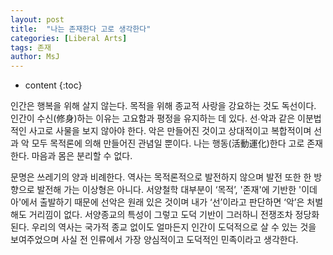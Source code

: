 ```yaml
---
layout: post
title:  "나는 존재한다 고로 생각한다"
categories: [Liberal Arts]
tags: 존재
author: MsJ
---
```


* content
{:toc}

인간은 행복을 위해 살지 않는다. 목적을 위해 종교적 사랑을 강요하는 것도 독선이다. 인간이 수신(修身)하는 이유는 고요함과 평정을 유지하는 데 있다. 선∙악과 같은 이분법적인 사고로 사물을 보지 않아야 한다. 악은 만들어진 것이고 상대적이고 복합적이며 선과 악 모두 목적론에 의해 만들어진 관념일 뿐이다. 나는 행동(活動運化)한다 고로 존재한다. 마음과 몸은 분리할 수 없다.

문명은 쓰레기의 양과 비례한다. 역사는 목적론적으로 발전하지 않으며 발전 또한 한 방향으로 발전해 가는 이상형은 아니다. 서양철학 대부분이 ‘목적’, '존재'에 기반한 '이데아'에서 출발하기 때문에 선악은 원래 있은 것이며 내가 ‘선’이라고 판단하면 ‘악’은 처벌해도 거리낌이 없다. 서양종교의 특성이 그렇고 도덕 기반이 그러하니 전쟁조차 정당화된다. 우리의 역사는 국가적 종교 없이도 얼마든지 인간이 도덕적으로 살 수 있는 것을 보여주었으며 사실 전 인류에서 가장 양심적이고 도덕적인 민족이라고 생각한다.
